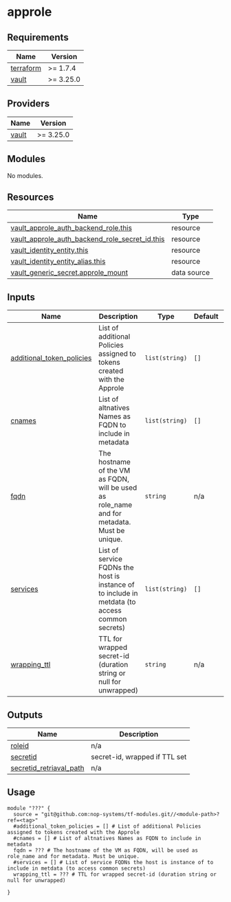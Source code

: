 # approle

<!-- BEGIN_TF_DOCS -->
## Requirements

| Name | Version |
|------|---------|
| <a name="requirement_terraform"></a> [terraform](#requirement\_terraform) | >= 1.7.4 |
| <a name="requirement_vault"></a> [vault](#requirement\_vault) | >= 3.25.0 |

## Providers

| Name | Version |
|------|---------|
| <a name="provider_vault"></a> [vault](#provider\_vault) | >= 3.25.0 |

## Modules

No modules.

## Resources

| Name | Type |
|------|------|
| [vault_approle_auth_backend_role.this](https://registry.terraform.io/providers/hashicorp/vault/latest/docs/resources/approle_auth_backend_role) | resource |
| [vault_approle_auth_backend_role_secret_id.this](https://registry.terraform.io/providers/hashicorp/vault/latest/docs/resources/approle_auth_backend_role_secret_id) | resource |
| [vault_identity_entity.this](https://registry.terraform.io/providers/hashicorp/vault/latest/docs/resources/identity_entity) | resource |
| [vault_identity_entity_alias.this](https://registry.terraform.io/providers/hashicorp/vault/latest/docs/resources/identity_entity_alias) | resource |
| [vault_generic_secret.approle_mount](https://registry.terraform.io/providers/hashicorp/vault/latest/docs/data-sources/generic_secret) | data source |

## Inputs

| Name | Description | Type | Default | Required |
|------|-------------|------|---------|:--------:|
| <a name="input_additional_token_policies"></a> [additional\_token\_policies](#input\_additional\_token\_policies) | List of additional Policies assigned to tokens created with the Approle | `list(string)` | `[]` | no |
| <a name="input_cnames"></a> [cnames](#input\_cnames) | List of altnatives Names as FQDN to include in metadata | `list(string)` | `[]` | no |
| <a name="input_fqdn"></a> [fqdn](#input\_fqdn) | The hostname of the VM as FQDN, will be used as role\_name and for metadata. Must be unique. | `string` | n/a | yes |
| <a name="input_services"></a> [services](#input\_services) | List of service FQDNs the host is instance of to include in metdata (to access common secrets) | `list(string)` | `[]` | no |
| <a name="input_wrapping_ttl"></a> [wrapping\_ttl](#input\_wrapping\_ttl) | TTL for wrapped secret-id (duration string or null for unwrapped) | `string` | n/a | yes |

## Outputs

| Name | Description |
|------|-------------|
| <a name="output_roleid"></a> [roleid](#output\_roleid) | n/a |
| <a name="output_secretid"></a> [secretid](#output\_secretid) | secret-id, wrapped if TTL set |
| <a name="output_secretid_retriaval_path"></a> [secretid\_retriaval\_path](#output\_secretid\_retriaval\_path) | n/a |

## Usage

```hcl
module "???" {
  source = "git@github.com:nop-systems/tf-modules.git//<module-path>?ref=<tag>"
  #additional_token_policies = [] # List of additional Policies assigned to tokens created with the Approle
  #cnames = [] # List of altnatives Names as FQDN to include in metadata
  fqdn = ??? # The hostname of the VM as FQDN, will be used as role_name and for metadata. Must be unique.
  #services = [] # List of service FQDNs the host is instance of to include in metdata (to access common secrets)
  wrapping_ttl = ??? # TTL for wrapped secret-id (duration string or null for unwrapped)
    
}
```
<!-- END_TF_DOCS -->
